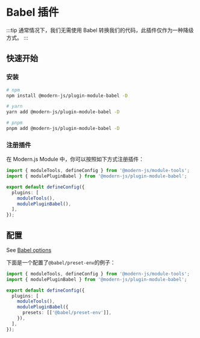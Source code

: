 # Babel 插件

:::tip
通常情况下，我们无需使用 Babel 转换我们的代码，此插件仅作为一种降级方式。
:::

## 快速开始

### 安装

```bash
# npm
npm install @modern-js/plugin-module-babel -D

# yarn
yarn add @modern-js/plugin-module-babel -D

# pnpm
pnpm add @modern-js/plugin-module-babel -D
```

### 注册插件

在 Modern.js Module 中，你可以按照如下方式注册插件：

```ts
import { moduleTools, defineConfig } from '@modern-js/module-tools';
import { modulePluginBabel } from '@modern-js/plugin-module-babel';

export default defineConfig({
  plugins: [
    moduleTools(),
    modulePluginBabel(),
  ],
});
```

## 配置

See [Babel options](https://babeljs.io/docs/options)

下面是一个配置了`@babel/preset-env`的例子：

```ts
import { moduleTools, defineConfig } from '@modern-js/module-tools';
import { modulePluginBabel } from '@modern-js/plugin-module-babel';

export default defineConfig({
  plugins: [
    moduleTools(),
    modulePluginBabel({
      presets: [['@babel/preset-env']],
    }),
  ],
});
```
